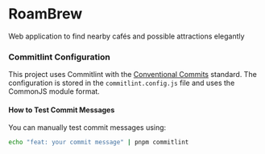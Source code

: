 # RoamBrew

Web application to find nearby cafés and possible attractions elegantly

### Commitlint Configuration

This project uses Commitlint with the [Conventional Commits](https://www.conventionalcommits.org/en/v1.0.0/) standard. The configuration is stored in the `commitlint.config.js` file and uses the CommonJS module format.

#### How to Test Commit Messages

You can manually test commit messages using:

```bash
echo "feat: your commit message" | pnpm commitlint
```
